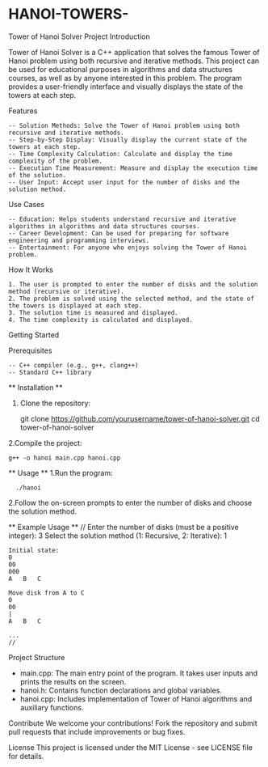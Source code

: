 # HANOI-TOWERS-

Tower of Hanoi Solver
Project Introduction

Tower of Hanoi Solver is a C++ application that solves the famous Tower of Hanoi problem using both recursive and iterative methods. This project can be used for educational purposes in algorithms and data structures courses, as well as by anyone interested in this problem. The program provides a user-friendly interface and visually displays the state of the towers at each step.

Features

    -- Solution Methods: Solve the Tower of Hanoi problem using both recursive and iterative methods.
    -- Step-by-Step Display: Visually display the current state of the towers at each step.
    -- Time Complexity Calculation: Calculate and display the time complexity of the problem.
    -- Execution Time Measurement: Measure and display the execution time of the solution.
    -- User Input: Accept user input for the number of disks and the solution method.

Use Cases

    -- Education: Helps students understand recursive and iterative algorithms in algorithms and data structures courses.
    -- Career Development: Can be used for preparing for software engineering and programming interviews.
    -- Entertainment: For anyone who enjoys solving the Tower of Hanoi problem.

How It Works

    1. The user is prompted to enter the number of disks and the solution method (recursive or iterative).
    2. The problem is solved using the selected method, and the state of the towers is displayed at each step.
    3. The solution time is measured and displayed.
    4. The time complexity is calculated and displayed. 

Getting Started
  
  Prerequisites

    -- C++ compiler (e.g., g++, clang++)
    -- Standard C++ library

** Installation **
  1. Clone the repository:
     
     git clone https://github.com/yourusername/tower-of-hanoi-solver.git
     cd tower-of-hanoi-solver
     
2.Compile the project:

    g++ -o hanoi main.cpp hanoi.cpp

** Usage **
  1.Run the program:
      
      ./hanoi
      
  2.Follow the on-screen prompts to enter the number of disks and choose the solution method.

** Example Usage **
    //
    Enter the number of disks (must be a positive integer): 3
    Select the solution method (1: Recursive, 2: Iterative): 1

    Initial state:
    0
    00
    000
    A	B	C

    Move disk from A to C
    0
    00
    |
    A	B	C

    ...
    //
  
Project Structure

- main.cpp: The main entry point of the program. It takes user inputs and prints the results on the screen.
- hanoi.h: Contains function declarations and global variables.
- hanoi.cpp: Includes implementation of Tower of Hanoi algorithms and auxiliary functions.

Contribute
We welcome your contributions! Fork the repository and submit pull requests that include improvements or bug fixes. 

License
This project is licensed under the MIT License - see LICENSE file for details.
